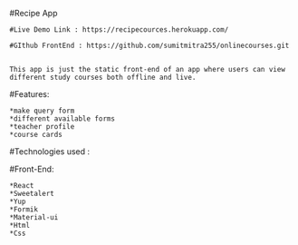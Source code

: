 #Recipe App

    #Live Demo Link : https://recipecources.herokuapp.com/

    #GIthub FrontEnd : https://github.com/sumitmitra255/onlinecourses.git


    This app is just the static front-end of an app where users can view different study courses both offline and live.

#Features:

    *make query form
    *different available forms
    *teacher profile
    *course cards

#Technologies used :

#Front-End:

    *React
    *Sweetalert
    *Yup
    *Formik
    *Material-ui
    *Html
    *Css
